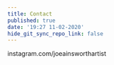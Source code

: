 ```yaml
---
title: Contact
published: true
date: '19:27 11-02-2020'
hide_git_sync_repo_link: false
---
```


instagram.com/joeainsworthartist